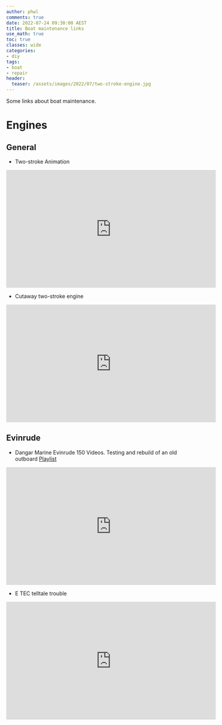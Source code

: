 ```yaml
---
author: phwl
comments: true
date: 2022-07-24 09:30:00 AEST
title: Boat maintenance links
use_math: true
toc: true
classes: wide
categories:
- diy
tags:
- boat
- repair
header:
  teaser: /assets/images/2022/07/two-stroke-engine.jpg
---
```


Some links about boat maintenance.


# Engines
## General

* Two-stroke Animation

<iframe width="560" height="315" src="https://www.youtube.com/embed/Z6YC3I54so4" title="YouTube video player" frameborder="0" allow="accelerometer; autoplay; clipboard-write; encrypted-media; gyroscope; picture-in-picture" allowfullscreen></iframe>

* Cutaway two-stroke engine

<iframe width="560" height="315" src="https://www.youtube.com/embed/kgy98u5fdbo" title="YouTube video player" frameborder="0" allow="accelerometer; autoplay; clipboard-write; encrypted-media; gyroscope; picture-in-picture" allowfullscreen></iframe>

## Evinrude

* Dangar Marine Evinrude 150 Videos. Testing and rebuild of an old outboard [Playlist](https://www.youtube.com/playlist?list=PLJD0gZGZdCuf8O8RX9SQbzukZilvUpGnl)


<iframe width="560" height="315" src="https://www.youtube.com/embed/videoseries?list=PLJD0gZGZdCuf8O8RX9SQbzukZilvUpGnl" title="YouTube video player" frameborder="0" allow="accelerometer; autoplay; clipboard-write; encrypted-media; gyroscope; picture-in-picture" allowfullscreen></iframe>

* E TEC telltale trouble

<iframe width="560" height="315" src="https://www.youtube.com/embed/dOJ02_VVNMI" title="YouTube video player" frameborder="0" allow="accelerometer; autoplay; clipboard-write; encrypted-media; gyroscope; picture-in-picture" allowfullscreen></iframe>
